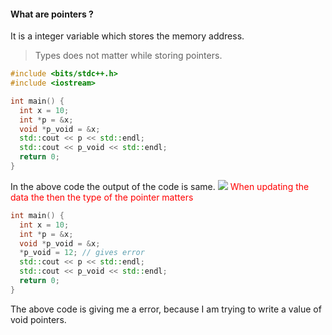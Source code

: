#### What are pointers ? 
It is a integer variable which stores the memory address.

>Types does not matter while storing pointers. 

```cpp
#include <bits/stdc++.h>
#include <iostream>

int main() {
  int x = 10;
  int *p = &x;
  void *p_void = &x;
  std::cout << p << std::endl;
  std::cout << p_void << std::endl;
  return 0;
}
```
In the above code the output of the code is same. 
![](https://i.imgur.com/67sWUfJ.png)
<span style='color:red;'>When updating the data the then the type of the pointer matters</span>
```cpp
int main() {
  int x = 10;
  int *p = &x;
  void *p_void = &x;
  *p_void = 12; // gives error
  std::cout << p << std::endl;
  std::cout << p_void << std::endl;
  return 0;
}
```
The above code is giving me a error, because I am trying to write a value of void pointers. 
